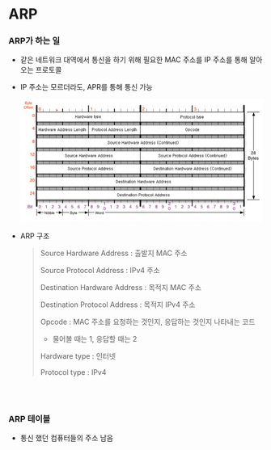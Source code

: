 # ARP

### ARP가 하는 일

- 같은 네트워크 대역에서 통신을 하기 위해 필요한 MAC 주소를 IP 주소를 통해 알아오는 프로토콜

- IP 주소는 모르더라도, APR를 통해 통신 가능

  ![ARP](ARP프로토콜.assets/ARP.PNG)

- ARP 구조

  > Source Hardware Address : 출발지 MAC 주소
  >
  > Source Protocol Address : IPv4 주소
  >
  > Destination Hardware Address : 목적지 MAC 주소
  >
  > Destination Protocol Address : 목적지 IPv4 주소
  >
  > Opcode : MAC 주소를 요청하는 것인지, 응답하는 것인지 나타내는 코드
  >
  > - 물어볼 때는 1, 응답할 때는 2
  >
  > Hardware type : 인터넷
  >
  > Protocol type : IPv4

</br>
</br>

### ARP 테이블

- 통신 했던 컴퓨터들의 주소 남음

